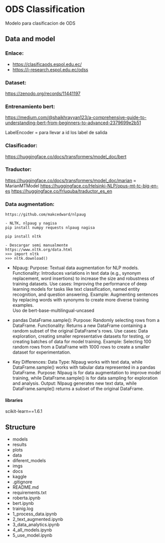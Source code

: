# ODS Classification
Modelo para clasificacion de ODS

## Data and model
### Enlace:
- https://clasificaods.espol.edu.ec/
- https://i-research.espol.edu.ec/odss

### Dataset: 
https://zenodo.org/records/11441197

### Entrenamiento bert: 
https://medium.com/@shaikhrayyan123/a-comprehensive-guide-to-understanding-bert-from-beginners-to-advanced-2379699e2b51

LabelEncoder = para llevar a id los label de salida

### Clasificador:
https://huggingface.co/docs/transformers/model_doc/bert

### Traductor:
https://huggingface.co/docs/transformers/model_doc/marian = MarianMTModel
https://huggingface.co/Helsinki-NLP/opus-mt-tc-big-en-es
https://huggingface.co/frluquba/traductor_es_en

### Data augmentation:
    https://github.com/makcedward/nlpaug

    - NLTK, nlpaug y nagisa
    pip install numpy requests nlpaug nagisa

    pip install nltk

    - Descargar semi manualmente
    https://www.nltk.org/data.html
    >>> import nltk
    >>> nltk.download()



- Nlpaug: 
Purpose: Textual data augmentation for NLP models. 
Functionality: Introduces variations in text data (e.g., synonym replacement, word insertions) to increase the size and robustness of training datasets. 
Use cases: Improving the performance of deep learning models for tasks like text classification, named entity recognition, and question answering. 
Example: Augmenting sentences by replacing words with synonyms to create more diverse training examples.  
Uso de bert-base-multilingual-uncased  

- pandas DataFrame.sample():
Purpose: Randomly selecting rows from a DataFrame. 
Functionality: Returns a new DataFrame containing a random subset of the original DataFrame's rows. 
Use cases: Data exploration, creating smaller representative datasets for testing, or creating batches of data for model training. 
Example: Selecting 100 random rows from a DataFrame with 1000 rows to create a smaller dataset for experimentation. 

- Key Differences: 
Data Type: Nlpaug works with text data, while DataFrame.sample() works with tabular data represented in a pandas DataFrame. 
Purpose: Nlpaug is for data augmentation to improve model training, while DataFrame.sample() is for data sampling for exploration and analysis. 
Output: Nlpaug generates new text data, while DataFrame.sample() returns a subset of the original DataFrame. 

#### libraries
scikit-learn==1.6.1

## Structure
- models
- results
- plots
- data
- diferent_models
- imgs
- docs
- kaggle
- .gitignore
- README.md
- requirements.txt
- roberta.ipynb
- bert.ipynb
- trainig.log
- 1_process_data.ipynb
- 2_text_augmented.ipynb
- 3_data_analytics.ipynb
- 4_all_models.ipynb
- 5_use_model.ipynb
